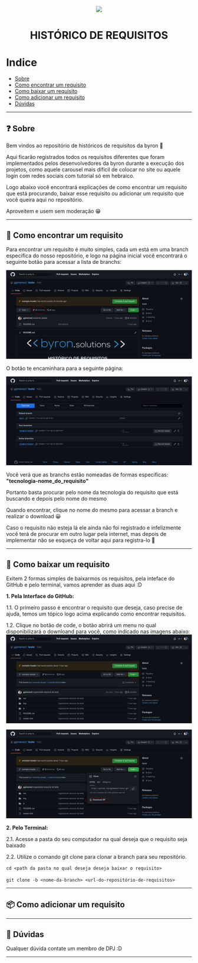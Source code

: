 <h1 align="center">
<img src="https://grupowz.com.br/wp-content/themes/byron/img/logo_byron.png">
</h1>

<h1 align="center">
HISTÓRICO DE REQUISITOS
</h1>

#  Indice 

- [Sobre](#-sobre)
- [Como encontrar um requisito](#-como-encontrar-um-requisito)
- [Como baixar um requisito](#-como-baixar-um-requisito)
- [Como adicionar um requisito](#-como-adicionar-um-requisito)
- [Dúvidas](#-dúvidas)

---

## ❓ Sobre
Bem vindos ao repositório de históricos de requisitos da byron 🥳

Aqui ficarão registrados todos os requisitos diferentes que foram implementados pelos desenvolvedores da byron durante a execução dos projetos, como aquele carousel mais difícil de colocar no site ou aquele login com redes sociais com tutorial só em hebraico.

Logo abaixo você encontrará explicações de como encontrar um requisito que está procurando, baixar esse requisito ou adicionar um requisito que você queira aqui no repositório.

Aproveitem e usem sem moderação 😁


---

## 🔎 Como encontrar um requisito

Para encontrar um requisito é muito simples, cada um está em uma branch especifica do nosso repositório, e logo na página inicial você encontrará o seguinte botão para acessar a lista de branchs:

<img src="assets/1.png">

O botão te encaminhara para a seguinte página:

<img src="assets/2.png">

Você verá que as branchs estão nomeadas de formas especificas:
**"tecnologia-nome_do_requisito"**

Portanto basta procurar pelo nome da tecnologia do requisito que está buscando e depois pelo nome do mesmo

Quando encontrar, clique no nome do mesmo para acessar a branch e realizar o download 😀

Caso o requisito não esteja lá ele ainda não foi registrado e infelizmente você terá de procurar em outro lugar pela internet, mas depois de implementar não se esqueça de voltar aqui para registra-lo  💙

---

## 📁 Como baixar um requisito

Exitem 2 formas simples de baixarmos os requisitos, pela inteface do GitHub e pelo terminal, vamos aprender as duas aqui :D

**1. Pela Interface do GitHub:**

1.1. O primeiro passo é encontrar o requisito que deseja, caso precise de ajuda, temos um tópico logo acima explicando como encontrar requisitos.

1.2. Clique no botão de code, o botão abrirá um menu no qual disponibilizará o downloand para você, como indicado nas imagens abaixo:
<img src="assets/3.png">


<img src="assets/4.png">

**2. Pelo Terminal:**

2.1. Acesse a pasta do seu computador na qual deseja que o requisito seja baixado

2.2. Utilize o comando git clone para clonar a branch para seu repositório.

```
cd <path da pasta no qual deseja deseja baixar o requisito>

git clone -b <nome-da-branch> <url-do-repositório-de-requisitos> 
```
---

## 📦 Como adicionar um requisito



---

## 🤔 Dúvidas
Qualquer dúvida contate um membro de DPJ :D

---